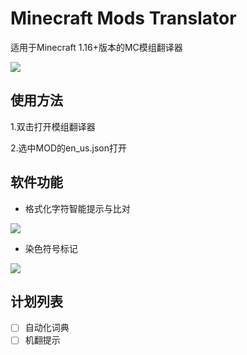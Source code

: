 # Minecraft Mods Translator

适用于Minecraft 1.16+版本的MC模组翻译器

![](README/readme-1.png)

## 使用方法

1.双击打开模组翻译器

2.选中MOD的en_us.json打开

## 软件功能

- 格式化字符智能提示与比对

![](README/readme-2.gif)

- 染色符号标记

![](README/readme-3.jpg)

## 计划列表

- [ ] 自动化词典
- [ ] 机翻提示
